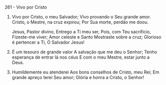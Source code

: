 261 - Vivo por Cristo

1. Vivo por Cristo, o meu Salvador;
   Vivo provando o Seu grande amor.
   Cristo, o Mestre, na cruz expirou;
   Por Sua morte, perdão me doou.

   Jesus, Pastor divino,
   Entrego a Ti meu ser,
   Pois, com Teu sacrifício,
   Fizeste-me viver;
   Amor celeste e Santo
   Mostraste sobre a cruz;
   Glorioso é pertencer a Ti,
   Ó Salvador Jesus!

2. É um tesouro de grande valor
   A salvação que me deu o Senhor;
   Tenho esperança de entrar lá nos céus
   E com o meu Mestre, estar junto a Deus.

3. Humildemente eu atenderei
   Aos bons conselhos de Cristo, meu Rei;
   Em grande apreço terei Seu amor;
   Glória e honra a Cristo, o Senhor!
